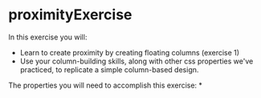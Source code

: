 proximityExercise
================

In this exercise you will:
* Learn to create proximity by creating floating columns (exercise 1)
* Use your column-building skills, along with other css properties we've practiced, to replicate a simple column-based design.

The properties you will need to accomplish this exercise:
*
